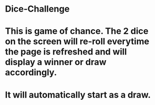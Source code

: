 # Dice-Challenge
# This is game of chance. The 2 dice on the screen will re-roll everytime the page is refreshed and will display a winner or draw accordingly.
# It will automatically start as a draw.
